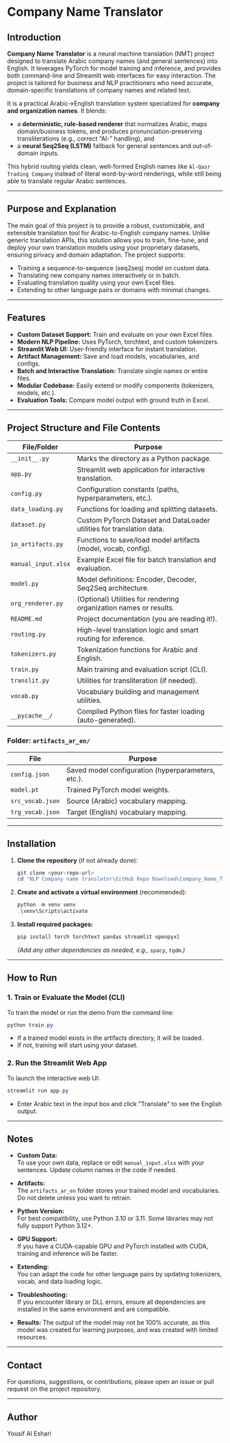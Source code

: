 # Company Name Translator

## Introduction

**Company Name Translator** is a neural machine translation (NMT) project designed to translate Arabic company names (and general sentences) into English. It leverages PyTorch for model training and inference, and provides both command-line and Streamlit web interfaces for easy interaction. The project is tailored for business and NLP practitioners who need accurate, domain-specific translations of company names and related text.

It is a practical Arabic→English translation system specialized for **company and organization names**. It blends:

- a **deterministic, rule-based renderer** that normalizes Arabic, maps domain/business tokens, and produces pronunciation-preserving transliterations (e.g., correct “Al-” handling), and  
- a **neural Seq2Seq (LSTM)** fallback for general sentences and out-of-domain inputs.

This hybrid routing yields clean, well-formed English names like `Al-Qasr Trading Company` instead of literal word-by-word renderings, while still being able to translate regular Arabic sentences.

---

## Purpose and Explanation

The main goal of this project is to provide a robust, customizable, and extensible translation tool for Arabic-to-English company names. Unlike generic translation APIs, this solution allows you to train, fine-tune, and deploy your own translation models using your proprietary datasets, ensuring privacy and domain adaptation. The project supports:

- Training a sequence-to-sequence (seq2seq) model on custom data.
- Translating new company names interactively or in batch.
- Evaluating translation quality using your own Excel files.
- Extending to other language pairs or domains with minimal changes.

---

## Features

- **Custom Dataset Support:** Train and evaluate on your own Excel files.
- **Modern NLP Pipeline:** Uses PyTorch, torchtext, and custom tokenizers.
- **Streamlit Web UI:** User-friendly interface for instant translation.
- **Artifact Management:** Save and load models, vocabularies, and configs.
- **Batch and Interactive Translation:** Translate single names or entire files.
- **Modular Codebase:** Easily extend or modify components (tokenizers, models, etc.).
- **Evaluation Tools:** Compare model output with ground truth in Excel.

---

## Project Structure and File Contents

| File/Folder         | Purpose                                                                                   |
|---------------------|-------------------------------------------------------------------------------------------|
| `__init__.py`       | Marks the directory as a Python package.                                                  |
| `app.py`            | Streamlit web application for interactive translation.                                    |
| `config.py`         | Configuration constants (paths, hyperparameters, etc.).                                   |
| `data_loading.py`   | Functions for loading and splitting datasets.                                             |
| `dataset.py`        | Custom PyTorch Dataset and DataLoader utilities for translation data.                     |
| `io_artifacts.py`   | Functions to save/load model artifacts (model, vocab, config).                            |
| `manual_input.xlsx` | Example Excel file for batch translation and evaluation.                                  |
| `model.py`          | Model definitions: Encoder, Decoder, Seq2Seq architecture.                                |
| `org_renderer.py`   | (Optional) Utilities for rendering organization names or results.                         |
| `README.md`         | Project documentation (you are reading it!).                                              |
| `routing.py`        | High-level translation logic and smart routing for inference.                             |
| `tokenizers.py`     | Tokenization functions for Arabic and English.                                            |
| `train.py`          | Main training and evaluation script (CLI).                                                |
| `translit.py`       | Utilities for transliteration (if needed).                                                |
| `vocab.py`          | Vocabulary building and management utilities.                                             |
| `__pycache__/`      | Compiled Python files for faster loading (auto-generated).                                |

### Folder: `artifacts_ar_en/`

| File                | Purpose                                                                                   |
|---------------------|-------------------------------------------------------------------------------------------|
| `config.json`       | Saved model configuration (hyperparameters, etc.).                                        |
| `model.pt`          | Trained PyTorch model weights.                                                            |
| `src_vocab.json`    | Source (Arabic) vocabulary mapping.                                                       |
| `trg_vocab.json`    | Target (English) vocabulary mapping.                                                      |

---

## Installation

1. **Clone the repository** (if not already done):

    ```powershell
    git clone <your-repo-url>
    cd "NLP Company name translator\GitHub Repo Download\Company_Name_Translator"
    ```

2. **Create and activate a virtual environment** (recommended):

    ```powershell
    python -m venv venv
    .\venv\Scripts\activate
    ```

3. **Install required packages:**

    ```powershell
    pip install torch torchtext pandas streamlit openpyxl
    ```

    *(Add any other dependencies as needed, e.g., `spacy`, `tqdm`.)*

---

## How to Run

### 1. **Train or Evaluate the Model (CLI)**

To train the model or run the demo from the command line:

```powershell
python train.py
```

- If a trained model exists in the artifacts directory, it will be loaded.
- If not, training will start using your dataset.

### 2. **Run the Streamlit Web App**

To launch the interactive web UI:

```powershell
streamlit run app.py
```

- Enter Arabic text in the input box and click "Translate" to see the English output.

---

## Notes

- **Custom Data:**  
  To use your own data, replace or edit `manual_input.xlsx` with your sentences. Update column names in the code if needed.

- **Artifacts:**  
  The `artifacts_ar_en` folder stores your trained model and vocabularies. Do not delete unless you want to retrain.

- **Python Version:**  
  For best compatibility, use Python 3.10 or 3.11. Some libraries may not fully support Python 3.12+.

- **GPU Support:**  
  If you have a CUDA-capable GPU and PyTorch installed with CUDA, training and inference will be faster.

- **Extending:**  
  You can adapt the code for other language pairs by updating tokenizers, vocab, and data loading logic.

- **Troubleshooting:**  
  If you encounter library or DLL errors, ensure all dependencies are installed in the same environment and are compatible.

- **Results:**
  The output of the model may not be 100% accurate, as this model was created for learning purposes, and was created with limited resources.
---

## Contact

For questions, suggestions, or contributions, please open an issue or pull request on the project repository.

---

## Author

Yousif Al Eshari